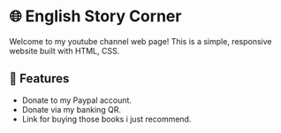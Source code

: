# 🌐 English Story Corner

Welcome to my youtube channel web page! This is a simple, responsive website built with HTML, CSS.

## 🚀 Features
- Donate to my Paypal account. 
- Donate via my banking QR.
- Link for buying those books i just recommend.
